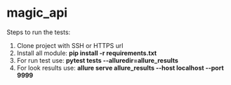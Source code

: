 # magic_api
Steps to run the tests:
1) Clone project with SSH or HTTPS url
2) Install all module: 
**pip install -r requirements.txt**
3) For run test use:
**pytest tests --alluredir=allure_results**
4) For look results use:
**allure serve allure_results --host localhost --port 9999**
